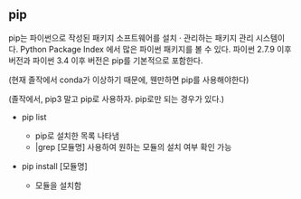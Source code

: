 ## pip

pip는 파이썬으로 작성된 패키지 소프트웨어를 설치 · 관리하는 패키지 관리 시스템이다. Python Package Index 에서 많은 파이썬 패키지를 볼 수 있다. 파이썬 2.7.9 이후 버전과 파이썬 3.4 이후 버전은 pip를 기본적으로 포함한다. 



(현재 졸작에서 conda가 이상하기 때문에, 웬만하면 pip를 사용해야한다)

(졸작에서, pip3 말고 pip로 사용하자. pip로만 되는 경우가 있다.)



- pip list

  - pip로 설치한 목록 나타냄
  - |grep [모듈명] 사용하여 원하는 모듈의 설치 여부 확인 가능

  

- pip install [모듈명]

  - 모듈을 설치함